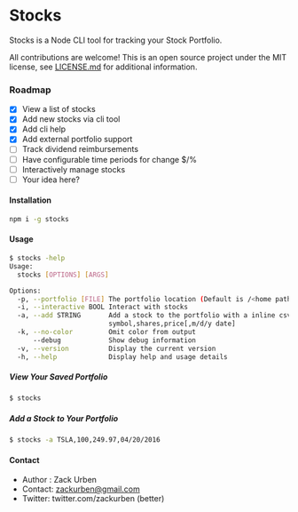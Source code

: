 # Stocks

Stocks is a Node CLI tool for tracking your Stock Portfolio.

All contributions are welcome! This is an open source project under the MIT license, see [LICENSE.md](LICENSE.md) for
additional information.

### Roadmap

 - [x] View a list of stocks
 - [x] Add new stocks via cli tool
 - [x] Add cli help
 - [x] Add external portfolio support
 - [ ] Track dividend reimbursements
 - [ ] Have configurable time periods for change $/%
 - [ ] Interactively manage stocks
 - [ ] Your idea here?

#### Installation
```bash
npm i -g stocks
```

#### Usage
```bash
$ stocks -help
Usage:
  stocks [OPTIONS] [ARGS]

Options:
  -p, --portfolio [FILE] The portfolio location (Default is /<home path>/portfolio.json)
  -i, --interactive BOOL Interact with stocks
  -a, --add STRING       Add a stock to the portfolio with a inline csv:
                         symbol,shares,price[,m/d/y date]
  -k, --no-color         Omit color from output
      --debug            Show debug information
  -v, --version          Display the current version
  -h, --help             Display help and usage details
```

##### View Your Saved Portfolio
```bash
$ stocks
```

##### Add a Stock to Your Portfolio
```bash
$ stocks -a TSLA,100,249.97,04/20/2016
```

#### Contact
  - Author : Zack Urben
  - Contact: zackurben@gmail.com
  - Twitter: twitter.com/zackurben (better)

